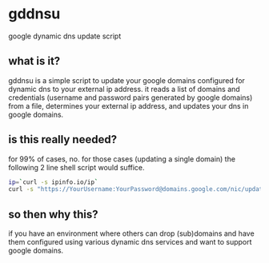 # gddnsu
google dynamic dns update script

## what is it?
gddnsu is a simple script to update your google domains configured for dynamic
dns to your external ip address. it reads a list of domains and credentials
(username and password pairs generated by google domains) from a file,
determines your external ip address, and updates your dns in google domains.

## is this really needed?
for 99% of cases, no. for those cases (updating a single domain) the following
2 line shell script would suffice.

```sh
ip=`curl -s ipinfo.io/ip`
curl -s "https://YourUsername:YourPassword@domains.google.com/nic/update?hostname=YourDomain&myip=1.2.3.4
```

## so then why this?
if you have an environment where others can drop (sub)domains and have them
configured using various dynamic dns services and want to support google
domains.
